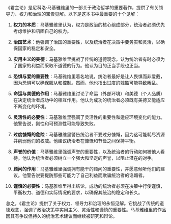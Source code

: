 《君主论》是尼科洛·马基雅维里的一部关于政治哲学的重要著作，提供了有关领导力、权力和治理的宝贵见解。以下是这本书中最重要的十个见解：

1. **权力的本质**：马基雅维里认为，权力是政治的核心组成部分，统治者必须优先考虑维护和巩固自己的权力。

2. **治国艺术**：他强调了治国的重要性，以及统治者在决策中要务实和灵活，以确保国家的稳定和安全。

3. **实用主义的美德**：马基雅维里挑战了传统的道德观念，认为统治者有时必须为了国家的利益而采取不道德的行为。他认为目的正当手段也正当。

4. **恐惧与爱的重要性**：马基雅维里着名地说，统治者最好是让人畏惧而非爱戴，因为恐惧可以确保服从和控制。然而，他也指出过度的残酷可能导致叛乱。

5. **命运与美德的作用**：马基雅维里讨论了命运（外部环境）和美德（个人品质）在决定统治者成功中的相互作用。他认为成功的统治者必须既有美德又能适应不断变化的环境。

6. **灵活性的必要性**：马基雅维里强调了灵活性的重要性和适应环境变化的能力。他警告说，刚性和可预测性可能导致失败。

7. **过度慷慨的危险**：马基雅维里警告统治者不要过分慷慨，因为这可能耗尽资源并削弱他们的权威。他建议统治者在慷慨和节俭之间保持平衡。

8. **声誉的价值**：马基雅维里强调声誉的重要性，以及统治者的行动如何被他人看待。他认为统治者必须树立一个强大和坚定的声誉，以阻止潜在的对手。

9. **顾问的作用**：马基雅维里强调拥有能干的顾问的重要性，并愿意倾听他们的建议。他警告说要提防那些可能为了自己利益而欺骗统治者的谄媚者。

10. **谨慎的必要性**：马基雅维里得出结论，成功的统治者必须在决策中行使谨慎，平衡权力、道德和实际情况的要求，以确保其统治的稳定和长久。

总之，《君主论》提供了关于权力、领导力和治理的永恒见解。它挑战了传统的道德观念，强调了政治决策中实用主义、灵活性和谨慎的重要性。马基雅维里的作品因其有争议但持久的统治艺术建议而继续被研究和辩论。